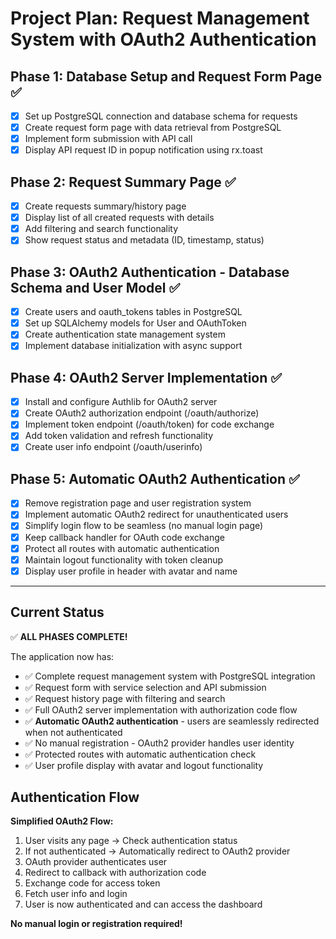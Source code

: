 # Project Plan: Request Management System with OAuth2 Authentication

## Phase 1: Database Setup and Request Form Page ✅
- [x] Set up PostgreSQL connection and database schema for requests
- [x] Create request form page with data retrieval from PostgreSQL
- [x] Implement form submission with API call
- [x] Display API request ID in popup notification using rx.toast

## Phase 2: Request Summary Page ✅
- [x] Create requests summary/history page
- [x] Display list of all created requests with details
- [x] Add filtering and search functionality
- [x] Show request status and metadata (ID, timestamp, status)

## Phase 3: OAuth2 Authentication - Database Schema and User Model ✅
- [x] Create users and oauth_tokens tables in PostgreSQL
- [x] Set up SQLAlchemy models for User and OAuthToken
- [x] Create authentication state management system
- [x] Implement database initialization with async support

## Phase 4: OAuth2 Server Implementation ✅
- [x] Install and configure Authlib for OAuth2 server
- [x] Create OAuth2 authorization endpoint (/oauth/authorize)
- [x] Implement token endpoint (/oauth/token) for code exchange
- [x] Add token validation and refresh functionality
- [x] Create user info endpoint (/oauth/userinfo)

## Phase 5: Automatic OAuth2 Authentication ✅
- [x] Remove registration page and user registration system
- [x] Implement automatic OAuth2 redirect for unauthenticated users
- [x] Simplify login flow to be seamless (no manual login page)
- [x] Keep callback handler for OAuth code exchange
- [x] Protect all routes with automatic authentication
- [x] Maintain logout functionality with token cleanup
- [x] Display user profile in header with avatar and name

---

## Current Status
✅ **ALL PHASES COMPLETE!**

The application now has:
- ✅ Complete request management system with PostgreSQL integration
- ✅ Request form with service selection and API submission
- ✅ Request history page with filtering and search
- ✅ Full OAuth2 server implementation with authorization code flow
- ✅ **Automatic OAuth2 authentication** - users are seamlessly redirected when not authenticated
- ✅ No manual registration - OAuth2 provider handles user identity
- ✅ Protected routes with automatic authentication check
- ✅ User profile display with avatar and logout functionality

## Authentication Flow
**Simplified OAuth2 Flow:**
1. User visits any page → Check authentication status
2. If not authenticated → Automatically redirect to OAuth2 provider
3. OAuth provider authenticates user
4. Redirect to callback with authorization code
5. Exchange code for access token
6. Fetch user info and login
7. User is now authenticated and can access the dashboard

**No manual login or registration required!**